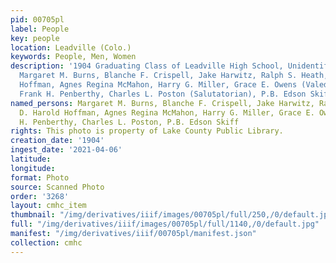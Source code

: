 ```yaml
---
pid: 00705pl
label: People
key: people
location: Leadville (Colo.)
keywords: People, Men, Women
description: '1904 Graduating Class of Leadville High School, Unidentified order:
  Margaret M. Burns, Blanche F. Crispell, Jake Harwitz, Ralph S. Heath, D. Harold
  Hoffman, Agnes Regina McMahon, Harry G. Miller, Grace E. Owens (Valedictorian) ,
  Frank H. Penberthy, Charles L. Poston (Salutatorian), P.B. Edson Skiff'
named_persons: Margaret M. Burns, Blanche F. Crispell, Jake Harwitz, Ralph S. Heath,
  D. Harold Hoffman, Agnes Regina McMahon, Harry G. Miller, Grace E. Owens, Frank
  H. Penberthy, Charles L. Poston, P.B. Edson Skiff
rights: This photo is property of Lake County Public Library.
creation_date: '1904'
ingest_date: '2021-04-06'
latitude: 
longitude: 
format: Photo
source: Scanned Photo
order: '3268'
layout: cmhc_item
thumbnail: "/img/derivatives/iiif/images/00705pl/full/250,/0/default.jpg"
full: "/img/derivatives/iiif/images/00705pl/full/1140,/0/default.jpg"
manifest: "/img/derivatives/iiif/00705pl/manifest.json"
collection: cmhc
---
```


